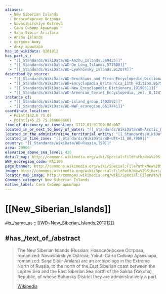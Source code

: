 ```yaml
---
aliases:
  - New Siberian Islands
  - Новосиби́рские Oстрова
  - Novosibirskiye Ostrova
  - Саҥа Сибиир Aрыылара
  - Saŋa Sibiir Arıılara
  - Anzhu Islands
  - острова Анжу
  - Анжу арыылара
has_id_wikidata: Q201012
has_part_s_:
  - "[[_Standards/WikiData/WD~Anzhu_Islands,569425]]"
  - "[[_Standards/WikiData/WD~De_Long_Islands,577808]]"
  - "[[_Standards/WikiData/WD~Lyakhovsky_Islands,912074]]"
described_by_source:
  - "[[_Standards/WikiData/WD~Brockhaus_and_Efron_Encyclopedic_Dictionary,602358]]"
  - "[[_Standards/WikiData/WD~Encyclopædia_Britannica_11th_edition,867541]]"
  - "[[_Standards/WikiData/WD~New_Encyclopedic_Dictionary,19190511]]"
  - "[[_Standards/WikiData/WD~Armenian_Soviet_Encyclopedia,_vol._8,124737635]]"
instance_of:
  - "[[_Standards/WikiData/WD~island_group,1402592]]"
  - "[[_Standards/WikiData/WD~WWF_ecoregion,6617741]]"
coordinate_location:
  - Point(142.0 75.0)
  - Point(145.25 75.266666666)
time_of_discovery_or_invention: 1712-01-01T00:00:00Z
located_in_or_next_to_body_of_water: "[[_Standards/WikiData/WD~Arctic_Ocean,788]]"
located_in_the_administrative_territorial_entity: "[[_Standards/WikiData/WD~Sakha,6605]]"
located_in_time_zone: "[[_Standards/WikiData/WD~UTC+11_00,7069]]"
country: "[[_Standards/WikiData/WD~Russia,159]]"
area: 29900
elevation_above_sea_level: 426
detail_map: http://commons.wikimedia.org/wiki/Special:FilePath/New%20Siberian%20Islands%20map.png
WWF_ecoregion_code: PA1109
page_banner: http://commons.wikimedia.org/wiki/Special:FilePath/New%20Siberian%20Islands%20Banner.jpg
image: http://commons.wikimedia.org/wiki/Special:FilePath/New%20Siberian%20Islands%20MODIS.jpg
locator_map_image: http://commons.wikimedia.org/wiki/Special:FilePath/NewSiberianIslands.png
Commons_category: New Siberian Islands
native_label: Саҥа Сибиир арыылара
---
```


# [[New_Siberian_Islands]] 

#is_/same_as :: [[WD~New_Siberian_Islands,201012]] 

## #has_/text_of_/abstract 

> The New Siberian Islands (Russian: Новосиби́рские Oстрова, romanized: Novosibirskiye Ostrova; Yakut: Саҥа Сибиир Aрыылара, romanized: Saŋa Sibiir Arıılara) are an archipelago in the Extreme North of Russia, to the north of the East Siberian coast between the Laptev Sea and the East Siberian Sea north of the Sakha (Yakutia) Republic, of whose Bulunsky District they are administratively a part.
>
> [Wikipedia](https://en.wikipedia.org/wiki/New%20Siberian%20Islands) 

